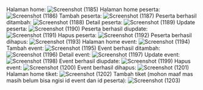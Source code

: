 Halaman home:
![Screenshot (1185)](https://github.com/user-attachments/assets/3e97ef73-c58b-421e-a7fd-da8e30794da0)
Halaman home peserta:
![Screenshot (1186)](https://github.com/user-attachments/assets/39339bd3-542f-48cc-8171-c12f5aa5a290)
Tambah peserta:
![Screenshot (1187)](https://github.com/user-attachments/assets/19b94055-54bb-41ea-b7ef-a4e6360e9dd6)
Peserta berhasil ditambah:
![Screenshot (1188)](https://github.com/user-attachments/assets/c508b7a0-13db-48ec-9ff2-10f1b2ffd75d)
Detail peserta:
![Screenshot (1189)](https://github.com/user-attachments/assets/5e97ddb2-7fe6-423e-b3b5-cc0819360109)
Update peserta:
![Screenshot (1190)](https://github.com/user-attachments/assets/30da5cee-ede7-432f-a53f-dc8cf6acde8e)
Peserta berhasil diupdate:
![Screenshot (1191)](https://github.com/user-attachments/assets/6f65dd1e-e854-4043-8dd5-4d00eee8a1a2)
Hapus peserta:
![Screenshot (1192)](https://github.com/user-attachments/assets/760d1efc-996d-453b-9368-e0403299a5af)
Peserta berhasil dihapus:
![Screenshot (1193)](https://github.com/user-attachments/assets/d64fc838-f6d6-41e0-9e65-6123ea6a6f8a)
Halaman home event:
![Screenshot (1194)](https://github.com/user-attachments/assets/c6fad265-b6f2-4e4e-a740-5ed6e481b650)
Tambah event:
![Screenshot (1195)](https://github.com/user-attachments/assets/beaf28eb-4cdf-499a-8a23-bfa5ffbc6ff0)
Event berhasil ditambah:
![Screenshot (1196)](https://github.com/user-attachments/assets/ef94ef9c-96ee-4c86-80e0-76167955d5fe)
Detail event:
![Screenshot (1197)](https://github.com/user-attachments/assets/3e1256ab-fd26-4213-8a0a-00a2d338f474)
Update event:
![Screenshot (1198)](https://github.com/user-attachments/assets/4120ecd7-f6bc-4300-bcbe-afe526f91aca)
Event berhasil diupdate:
![Screenshot (1199)](https://github.com/user-attachments/assets/2b659586-8318-4cb7-aab0-d07eb6817d53)
Hapus event:
![Screenshot (1200)](https://github.com/user-attachments/assets/85722b67-911d-47b3-b9cb-291f8f4cf895)
Event berhasil dihapus:
![Screenshot (1201)](https://github.com/user-attachments/assets/1eeb7844-696e-4e3e-998f-78552d47cc83)
Halaman home tiket:
![Screenshot (1202)](https://github.com/user-attachments/assets/ab395ab2-bdae-44d3-bc10-330169056c2e)
Tambah tiket (mohon maaf mas masih belum bisa ngisi id event dan id peserta):
![Screenshot (1203)](https://github.com/user-attachments/assets/6e0e84f6-f5ad-44c7-a690-636cb40151f7)
